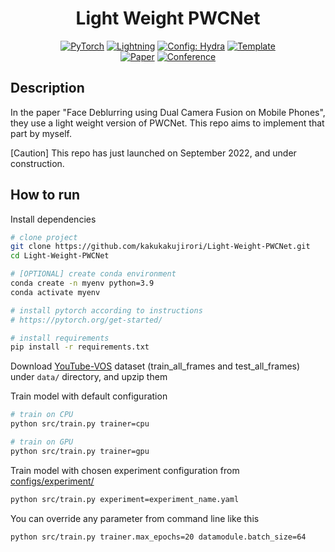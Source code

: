 <div align="center">

# Light Weight PWCNet

<a href="https://pytorch.org/get-started/locally/"><img alt="PyTorch" src="https://img.shields.io/badge/PyTorch-ee4c2c?logo=pytorch&logoColor=white"></a>
<a href="https://pytorchlightning.ai/"><img alt="Lightning" src="https://img.shields.io/badge/-Lightning-792ee5?logo=pytorchlightning&logoColor=white"></a>
<a href="https://hydra.cc/"><img alt="Config: Hydra" src="https://img.shields.io/badge/Config-Hydra-89b8cd"></a>
<a href="https://github.com/ashleve/lightning-hydra-template"><img alt="Template" src="https://img.shields.io/badge/-Lightning--Hydra--Template-017F2F?style=flat&logo=github&labelColor=gray"></a><br>
[![Paper](http://img.shields.io/badge/paper-arxiv.1001.2234-B31B1B.svg)](https://arxiv.org/abs/2207.11617)
[![Conference](http://img.shields.io/badge/SIGGRAPH-2022-4b44ce.svg)](https://www.wslai.net/publications/fusion_deblur/)

</div>

## Description

In the paper "Face Deblurring using Dual Camera Fusion on Mobile Phones", they use a light weight version of PWCNet. This repo aims to implement that part by myself.

\[Caution\] This repo has just launched on September 2022, and under construction.

## How to run

Install dependencies

```bash
# clone project
git clone https://github.com/kakukakujirori/Light-Weight-PWCNet.git
cd Light-Weight-PWCNet

# [OPTIONAL] create conda environment
conda create -n myenv python=3.9
conda activate myenv

# install pytorch according to instructions
# https://pytorch.org/get-started/

# install requirements
pip install -r requirements.txt
```

Download [YouTube-VOS](https://competitions.codalab.org/competitions/19544#participate-get-data) dataset (train_all_frames and test_all_frames) under `data/` directory, and upzip them

Train model with default configuration

```bash
# train on CPU
python src/train.py trainer=cpu

# train on GPU
python src/train.py trainer=gpu
```

Train model with chosen experiment configuration from [configs/experiment/](configs/experiment/)

```bash
python src/train.py experiment=experiment_name.yaml
```

You can override any parameter from command line like this

```bash
python src/train.py trainer.max_epochs=20 datamodule.batch_size=64
```
